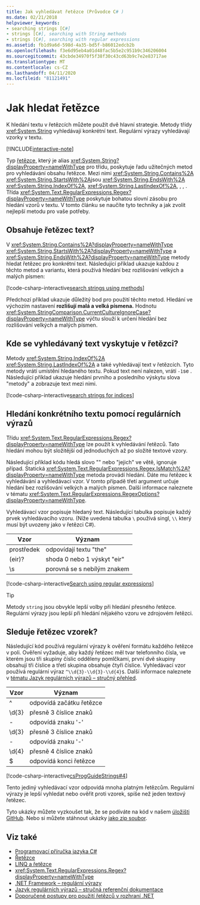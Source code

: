 ```yaml
---
title: Jak vyhledávat řetězce (Průvodce C# )
ms.date: 02/21/2018
helpviewer_keywords:
- searching strings [C#]
- strings [C#], searching with String methods
- strings [C#], searching with regular expressions
ms.assetid: fb1d9a6d-598d-4a35-bd5f-b86012edcb2b
ms.openlocfilehash: f3e6d95eb4a01d48fac5b5e2c951b9c346206004
ms.sourcegitcommit: 43cbde34970f5f38f30c43cd63b9c7e2e83717ae
ms.translationtype: MT
ms.contentlocale: cs-CZ
ms.lasthandoff: 04/11/2020
ms.locfileid: "81121491"
---
```

# <a name="how-to-search-strings"></a>Jak hledat řetězce

K hledání textu v řetězcích můžete použít dvě hlavní strategie. Metody třídy <xref:System.String> vyhledávají konkrétní text. Regulární výrazy vyhledávají vzorky v textu.

[!INCLUDE[interactive-note](~/includes/csharp-interactive-note.md)]

Typ [řetězce,](../language-reference/builtin-types/reference-types.md#the-string-type) který je alias <xref:System.String?displayProperty=nameWithType> pro třídu, poskytuje řadu užitečných metod pro vyhledávání obsahu řetězce. Mezi nimi <xref:System.String.Contains%2A> <xref:System.String.StartsWith%2A>jsou <xref:System.String.EndsWith%2A> <xref:System.String.IndexOf%2A>, <xref:System.String.LastIndexOf%2A>, , , . Třída <xref:System.Text.RegularExpressions.Regex?displayProperty=nameWithType> poskytuje bohatou slovní zásobu pro hledání vzorů v textu. V tomto článku se naučíte tyto techniky a jak zvolit nejlepší metodu pro vaše potřeby.

## <a name="does-a-string-contain-text"></a>Obsahuje řetězec text?

V <xref:System.String.Contains%2A?displayProperty=nameWithType> <xref:System.String.StartsWith%2A?displayProperty=nameWithType> a <xref:System.String.EndsWith%2A?displayProperty=nameWithType> metody hledat řetězec pro konkrétní text. Následující příklad ukazuje každou z těchto metod a variantu, která používá hledání bez rozlišování velkých a malých písmen:

[!code-csharp-interactive[search strings using methods](../../../samples/snippets/csharp/how-to/strings/SearchStrings.cs#1)]

Předchozí příklad ukazuje důležitý bod pro použití těchto metod. Hledání ve výchozím nastavení **rozlišují malá a velká písmena.** Hodnotu <xref:System.StringComparison.CurrentCultureIgnoreCase?displayProperty=nameWithType> výčtu slouží k určení hledání bez rozlišování velkých a malých písmen.

## <a name="where-does-the-sought-text-occur-in-a-string"></a>Kde se vyhledávaný text vyskytuje v řetězci?

Metody <xref:System.String.IndexOf%2A> <xref:System.String.LastIndexOf%2A> a také vyhledávají text v řetězcích. Tyto metody vrátí umístění hledaného textu. Pokud text není nalezen, vrátí `-1`se . Následující příklad ukazuje hledání prvního a posledního výskytu slova "metody" a zobrazuje text mezi nimi.
  
[!code-csharp-interactive[search strings for indices](../../../samples/snippets/csharp/how-to/strings/SearchStrings.cs#2)]

## <a name="finding-specific-text-using-regular-expressions"></a>Hledání konkrétního textu pomocí regulárních výrazů

Třídu <xref:System.Text.RegularExpressions.Regex?displayProperty=nameWithType> lze použít k vyhledávání řetězců. Tato hledání mohou být složitější od jednoduchých až po složité textové vzory.

Následující příklad kódu hledá slovo "" nebo "jejich" ve větě, ignoruje případ. Statická <xref:System.Text.RegularExpressions.Regex.IsMatch%2A?displayProperty=nameWithType> metoda provádí hledání. Dáte mu řetězec k vyhledávání a vyhledávací vzor. V tomto případě třetí argument určuje hledání bez rozlišování velkých a malých písmen. Další informace naleznete v tématu <xref:System.Text.RegularExpressions.RegexOptions?displayProperty=nameWithType>.  

Vyhledávací vzor popisuje hledaný text. Následující tabulka popisuje každý prvek vyhledávacího vzoru. (Níže uvedená tabulka `\` používá singl, `\\` který musí být uvozeny jako v řetězci C#).

| Vzor  | Význam     |
| -------- |-------------|
| prostředek      | odpovídají textu "the" |
| (eir)?   | shoda 0 nebo 1 výskyt "eir" |
| \s       | porovná se s nebílým znakem    |
  
[!code-csharp-interactive[Search using regular expressions](../../../samples/snippets/csharp/how-to/strings/SearchStrings.cs#3)]
  
> [!TIP]
> Metody `string` jsou obvykle lepší volby při hledání přesného řetězce. Regulární výrazy jsou lepší při hledání nějakého vzoru ve zdrojovém řetězci.

## <a name="does-a-string-follow-a-pattern"></a>Sleduje řetězec vzorek?

Následující kód používá regulární výrazy k ověření formátu každého řetězce v poli. Ověření vyžaduje, aby každý řetězec měl tvar telefonního čísla, ve kterém jsou tři skupiny číslic odděleny pomlčkami, první dvě skupiny obsahují tři číslice a třetí skupina obsahuje čtyři číslice. Vyhledávací vzor používá regulární výraz `^\\d{3}-\\d{3}-\\d{4}$`. Další informace naleznete v [tématu Jazyk regulárních výrazů – stručný přehled](../../standard/base-types/regular-expression-language-quick-reference.md).

| Vzor  | Význam                             |
| -------- |-------------------------------------|
| ^        | odpovídá začátku řetězce |
| \d{3}    | přesně 3 číslice znaků  |
| -        | odpovídá znaku '-'           |
| \d{3}    | přesně 3 číslice znaků  |
| -        | odpovídá znaku '-'           |
| \d{4}    | přesně 4 číslice znaků  |
| $        | odpovídá konci řetězce       |

[!code-csharp-interactive[csProgGuideStrings#4](../../../samples/snippets/csharp/how-to/strings/SearchStrings.cs#4)]

Tento jediný vyhledávací vzor odpovídá mnoha platným řetězcům. Regulární výrazy je lepší vyhledat nebo ověřit proti vzorek, spíše než jeden textový řetězec.

Tyto ukázky můžete vyzkoušet tak, že se podíváte na kód v našem [úložišti GitHub](https://github.com/dotnet/docs/tree/master/samples/snippets/csharp/how-to/strings). Nebo si můžete stáhnout ukázky [jako zip soubor](../../../samples/snippets/csharp/how-to/strings.zip).

## <a name="see-also"></a>Viz také

- [Programovací příručka jazyka C#](../programming-guide/index.md)
- [Řetězce](../programming-guide/strings/index.md)
- [LINQ a řetězce](../programming-guide/concepts/linq/linq-and-strings.md)
- <xref:System.Text.RegularExpressions.Regex?displayProperty=nameWithType>
- [.NET Framework – regulární výrazy](../../standard/base-types/regular-expressions.md)
- [Jazyk regulárních výrazů – stručná referenční dokumentace](../../standard/base-types/regular-expression-language-quick-reference.md)
- [Doporučené postupy pro použití řetězců v rozhraní .NET](../../standard/base-types/best-practices-strings.md)
